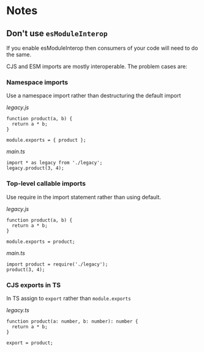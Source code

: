 # Notes

## Don't use `esModuleInterop`

If you enable esModuleInterop then consumers of your code will need to do the same.

CJS and ESM imports are mostly interoperable. The problem cases are:

### Namespace imports

Use a namespace import rather than destructuring the default import

_legacy.js_

```
function product(a, b) {
  return a * b;
}

module.exports = { product };
```

_main.ts_

```
import * as legacy from './legacy';
legacy.product(3, 4);
```

### Top-level callable imports

Use require in the import statement rather than using default.

_legacy.js_

```
function product(a, b) {
  return a * b;
}

module.exports = product;
```

_main.ts_

```
import product = require('./legacy');
product(3, 4);
```

### CJS exports in TS

In TS assign to `export` rather than `module.exports`

_legacy.ts_

```
function product(a: number, b: number): number {
  return a * b;
}

export = product;
```
